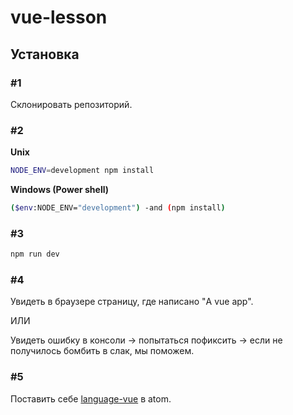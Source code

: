 # vue-lesson

## Установка

### #1
Склонировать репозиторий.

### #2
**Unix**
```bash
NODE_ENV=development npm install
```

**Windows (Power shell)**
```bash
($env:NODE_ENV="development") -and (npm install)
```

### #3
```bash
npm run dev
```

### #4
Увидеть в браузере страницу, где написано "A vue app".

ИЛИ

Увидеть ошибку в консоли -> попытаться пофиксить -> если не получилось бомбить в слак, мы поможем.

### #5
Поставить себе [language-vue](https://atom.io/packages/language-vue) в atom.
